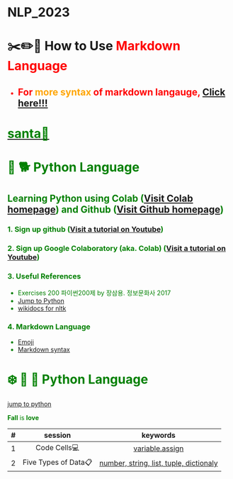 # NLP_2023


# ✂️✏️📌 **How to Use <font color = 'red'> Markdown Language**
- ## For <font color = 'orange'> more syntax</font> of markdown langauge, [Click here!!!](https://www.markdownguide.org/basic-syntax/)


# **[<font color = 'green'> santa🎅 ](https://santatracker.google.com/intl/ko/)**



# 🌲 🐕 **Python Language**

## **Learning Python** using **Colab** ([Visit Colab homepage](https://colab.research.google.com/?utm_source=scs-index)) and **Github** ([Visit Github homepage](https://github.com/))

### **1. Sign up github** ([Visit a tutorial on Youtube](https://www.youtube.com/watch?v=c-NikCpec7U))
### **2. Sign up Google Colaboratory** (aka. Colab) ([Visit a tutorial on Youtube](https://www.youtube.com/watch?v=2X_EU18OeYM))

### **3. Useful References**
- Exercises 200 파이썬200제 by 장삼용. 정보문화사 2017
- [Jump to Python](https://wikidocs.net/book/1)
- [wikidocs for nltk](https://wikidocs.net/21667)

### **4. Markdown Language**
* [Emoji](https://gist.github.com/rxaviers/7360908)
* [Markdown syntax](https://www.markdownguide.org/basic-syntax/)



# ❄️ 🐶 	🐾  Python Language
[jump to python](https://wikidocs.net/book/1)

**Fall** is **love**

|#|session|keywords|
|:--:|:--:|:--:|
| 1 | Code Cells💻 | [variable.assign](https://github.com/inseoda/NLP_2023/blob/main/1_CodeCells_Basic_.ipynb) |
|2|Five Types of Data📋|[number, string, list, tuple, dictionaly](https://github.com/inseoda/NLP_2023/blob/main/2_FiveTypesofData.ipynb)|
